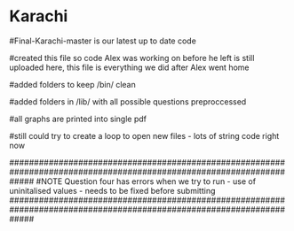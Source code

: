 # Karachi

#Final-Karachi-master is our latest up to date code

#created this file so code Alex was working on before he left is still uploaded here, this file is everything we did after Alex went home

#added folders to keep /bin/ clean

#added folders in /lib/ with all possible questions preproccessed

#all graphs are printed into single pdf

#still could try to create a loop to open new files - lots of string code right now


#####################################################################################################################
#NOTE Question four has errors when we try to run - use of uninitalised values  - needs to be fixed before submitting
#####################################################################################################################

